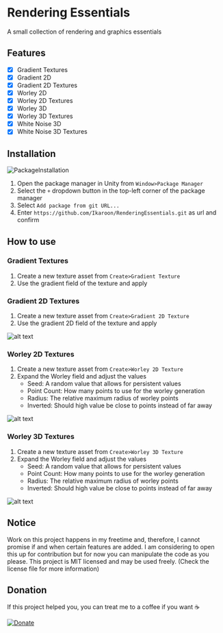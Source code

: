 # Rendering Essentials
A small collection of rendering and graphics essentials

## Features
- [x] Gradient Textures
- [x] Gradient 2D
- [x] Gradient 2D Textures
- [x] Worley 2D
- [x] Worley 2D Textures
- [x] Worley 3D
- [x] Worley 3D Textures
- [x] White Noise 3D
- [x] White Noise 3D Textures

## Installation

![PackageInstallation](https://user-images.githubusercontent.com/65419234/167270188-99300531-ec7e-45ea-89d9-612ec1d37eaf.png)
1. Open the package manager in Unity from `Window>Package Manager`
2. Select the `+` dropdown button in the top-left corner of the package manager
3. Select `Add package from git URL...`
4. Enter `https://github.com/Ikaroon/RenderingEssentials.git` as url and confirm
 
## How to use
### Gradient Textures
1. Create a new texture asset from `Create>Gradient Texture`
2. Use the gradient field of the texture and apply

### Gradient 2D Textures
1. Create a new texture asset from `Create>Gradient 2D Texture`
2. Use the gradient 2D field of the texture and apply

![alt text](https://github.com/Ikaroon/RenderingEssentials/assets/65419234/b7910642-cbbf-4e41-ab2a-c35c6dd53686 "Gradient 2D Editor")

### Worley 2D Textures
1. Create a new texture asset from `Create>Worley 2D Texture`
2. Expand the Worley field and adjust the values
   - Seed: A random value that allows for persistent values
   - Point Count: How many points to use for the worley generation
   - Radius: The relative maximum radius of worley points
   - Inverted: Should high value be close to points instead of far away

![alt text](https://github.com/Ikaroon/RenderingEssentials/assets/65419234/5e3487a2-a590-4d66-85ed-a0de41c8d42e "Worley 2D Texture")

### Worley 3D Textures
1. Create a new texture asset from `Create>Worley 3D Texture`
2. Expand the Worley field and adjust the values
   - Seed: A random value that allows for persistent values
   - Point Count: How many points to use for the worley generation
   - Radius: The relative maximum radius of worley points
   - Inverted: Should high value be close to points instead of far away

![alt text](https://github.com/Ikaroon/RenderingEssentials/assets/65419234/ff4d717c-ec75-444b-bfda-6de696dabc10 "Surface of a Worley 3D Texture")

## Notice
Work on this project happens in my freetime and, therefore, I cannot promise if and when certain features are added. I am considering to open this up for contribution but for now you can manipulate the code as you please. This project is MIT licensed and may be used freely. (Check the license file for more information)

## Donation
If this project helped you, you can treat me to a coffee if you want ☕

[![Donate](https://img.shields.io/badge/Donate-Ko--Fi-red.svg)](https://ko-fi.com/ikaroon)
